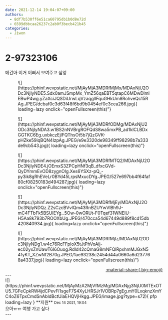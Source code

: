 ```yaml
---
date: 2021-12-14 19:04:07+09:00
authors:
  - 8df7b530ff6e51ca60795db1b0d8e72d
  - 6599dbbcaa26237c2ab0f3becb421b45
categories:
  - Jiwon
---
```


# 2-97323106

<div class="post-container" markdown="1">
<div class="content-container md-sidebar__scrollwrap" markdown="1">

메건아 이거 이뻐서 보여주고 싶엉
<figure markdown="1">
![](https://phinf.wevpstatic.net/MjAyMjA3MDRfMjMx/MDAxNjU2ODc3NjIyNDE5.Sdx0amJSmpMx_YmZ56qaEBT5qtapC6MDwDlmlEBwP4wg.yZaXciJQSDiUrwLqVzaqglIFquGHkUm8RohveQc15RAg.JPEG/dcbaf0c3d63f48f6bd9b0454ef0c3cea266.jpg){ loading=lazy onclick="openFullscreen(this)"}
</figure>

<figure markdown="1">
![](https://phinf.wevpstatic.net/MjAyMjA3MDRfODMg/MDAxNjU2ODc3NjIyNDA3.w1BS2nNVBrgROFQdS8wa5mxPB_ad1klCLBDxGGTKC6Eg.uxbkczEjlFQThsOt5b7jQzGVK-pHZke59iqBQN4IzpAg.JPEG/e9e3320de98349ff98298b7a333de9cb543.jpg){ loading=lazy onclick="openFullscreen(this)"}
</figure>

<figure markdown="1">
![](https://phinf.wevpstatic.net/MjAyMjA3MDRfMTQ2/MDAxNjU2ODc3NjIyNDE4.jOEmxS3ZPCpHNf3qB_dfxcGVd-QyDYmmEvOD8zygnOIg.Xes6YSXz-pQ_-py3ik8gRhEVeLr0BYd45LrpsMxucDYg.JPEG/527e697bb4f64faf80cf08250183d494287.jpg){ loading=lazy onclick="openFullscreen(this)"}
</figure>

<figure markdown="1">
![](https://phinf.wevpstatic.net/MjAyMjA3MDRfMjEy/MDAxNjU2ODc3NjIyNDQz.Z2sCzcBVvlQm43RnBZUYwVlBh9J-mC4FTbFk5BSUIEYg._5Ow-0wORUt-F0Tqef31WNEIU-H5Aa8k793b7ROOXbUg.JPEG/470cca54d67449d889f8cd15db420840934.jpg){ loading=lazy onclick="openFullscreen(this)"}
</figure>

<figure markdown="1">
![](https://phinf.wevpstatic.net/MjAyMjA3MDRfMjIz/MDAxNjU2ODc3NjIyNDg1.w4c76RcFFpIoX5tJtPhVoAij-ec02yxZnUawT6I6Ouog.RdId42cQmaG8mNFQlRpxhmMJGxN54fyKT_XZwNf2B70g.JPEG/1ae93238c2454d44a0660a6d237768a4337.jpg){ loading=lazy onclick="openFullscreen(this)"}
</figure>


</div>
</div>

<div style="text-align: right;" markdown="1">
<a href="https://weverse.io/fromis9/fanpost/2-97323106" style="text-align: right;">:material-share:{.big-emoji}</a>
</div>
---

<div class="comments-container md-sidebar__scrollwrap" markdown="1">
<div class="comment" markdown="1">
<div class='id-container' markdown="1">
![](https://phinf.wevpstatic.net/MjAyMzA2MjVfMzMg/MDAxNjg3NjU0MTExOTU5.7GFeCpkRW4jdCPevFi1sgeF7S4XyLHRSJr1VOBRp7gEg.mY0LxqknzXmYC4oZ6TpxCmdSnAbldBctUiaEHQVjHkgg.JPEG/image.jpg?type=s72){ pfp loading=lazy }
**<span class="artist">지원</span>** <small>Dec 14 2021, 19:04</small><br>
</div>
<div class='comment-body' markdown="1">
으아ㅠㅠ 여행 가고 싶다
</div>
</div>
</div>
---
